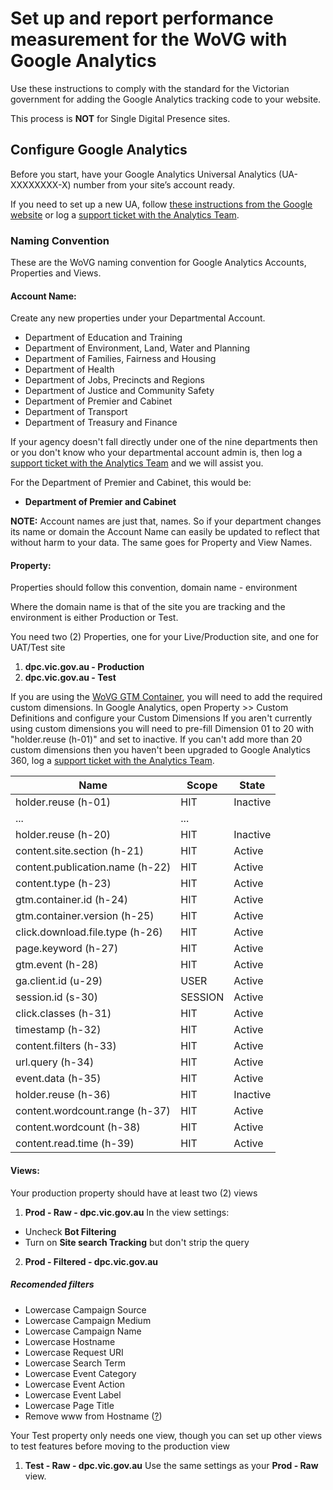# Set up and report performance measurement for the WoVG with Google Analytics
Use these instructions to comply with the standard for the Victorian government for adding the Google Analytics tracking code to your website.

This process is **NOT** for Single Digital Presence sites.

## Configure Google Analytics
Before you start, have your Google Analytics Universal Analytics (UA-XXXXXXXX-X) number from your site’s account ready.

If you need to set up a new UA, follow [these instructions from the Google website](https://support.google.com/analytics/answer/1042508?hl=en) or log a [support ticket with the Analytics Team](https://digital-engagement.atlassian.net/servicedesk/customer/portal/11/group/16/create/69).

### Naming Convention
These are the WoVG naming convention for Google Analytics Accounts, Properties and Views.

#### Account Name:
Create any new properties under your Departmental Account. 
* Department of Education and Training
* Department of Environment, Land, Water and Planning 
* Department of Families, Fairness and Housing
* Department of Health
* Department of Jobs, Precincts and Regions
* Department of Justice and Community Safety
* Department of Premier and Cabinet
* Department of Transport
* Department of Treasury and Finance

If your agency doesn't fall directly under one of the nine departments then or you don't know who your departmental account admin is, then log a [support ticket with the Analytics Team](https://digital-engagement.atlassian.net/servicedesk/customer/portal/11/group/16/create/69) and we will assist you.

For the Department of Premier and Cabinet, this would be:
* **Department of Premier and Cabinet**

**NOTE:** Account names are just that, names. So if your department changes its name or domain the Account Name can easily be updated to reflect that without harm to your data. The same goes for Property and View Names.

#### Property:
Properties should follow this convention, domain name - environment 

Where the domain name is that of the site you are tracking and the environment is either Production or Test.

You need two (2) Properties, one for your Live/Production site, and one for UAT/Test site
1. **dpc.vic.gov.au - Production**
2. **dpc.vic.gov.au - Test**

If you are using the [WoVG GTM Container](https://github.com/dpc-sdp/WoVG-GMP-360/tree/master/GTM360), you will need to add the required custom dimensions.
In Google Analytics, open Property >> Custom Definitions and configure your Custom Dimensions
If you aren't currently using custom dimensions you will need to pre-fill Dimension 01 to 20 with "holder.reuse (h-01)" and set to inactive.
If you can't add more than 20 custom dimensions then you haven't been upgraded to Google Analytics 360, log a [support ticket with the Analytics Team](https://digital-engagement.atlassian.net/servicedesk/customer/portal/11/group/16/create/69).

Name | Scope | State
------ | ------ | ------
holder.reuse (h-01) | HIT | Inactive
...|...
holder.reuse (h-20) | HIT | Inactive
content.site.section (h-21) | HIT | Active
content.publication.name (h-22) | HIT | Active
content.type (h-23) | HIT | Active
gtm.container.id (h-24) | HIT | Active
gtm.container.version (h-25) | HIT | Active
click.download.file.type (h-26) | HIT | Active
page.keyword (h-27) | HIT | Active
gtm.event (h-28) | HIT | Active
ga.client.id (u-29) | USER | Active
session.id (s-30) | SESSION | Active
click.classes (h-31) | HIT | Active
timestamp (h-32) | HIT | Active
content.filters (h-33) | HIT | Active
url.query (h-34) | HIT | Active
event.data (h-35) | HIT | Active
holder.reuse (h-36) | HIT | Inactive
content.wordcount.range (h-37) | HIT | Active
content.wordcount (h-38) | HIT | Active
content.read.time (h-39) | HIT | Active

#### Views:
Your production property should have at least two (2) views

1. **Prod - Raw - dpc.vic.gov.au** In the view settings:
  * Uncheck **Bot Filtering**
  * Turn on **Site search Tracking** but don't strip the query 
2. **Prod - Filtered - dpc.vic.gov.au**

##### Recomended filters
* Lowercase Campaign Source
* Lowercase Campaign Medium
* Lowercase Campaign Name
* Lowercase Hostname
* Lowercase Request URI
* Lowercase Search Term
* Lowercase Event Category
* Lowercase Event Action
* Lowercase Event Label
* Lowercase Page Title
* Remove www from Hostname ([?](https://user-images.githubusercontent.com/32256920/116497240-37fbe200-a8ea-11eb-88d5-83258603e2be.png))

Your Test property only needs one view, though you can set up other views to test features before moving to the production view
1. **Test - Raw - dpc.vic.gov.au** Use the same settings as your **Prod - Raw** view.
